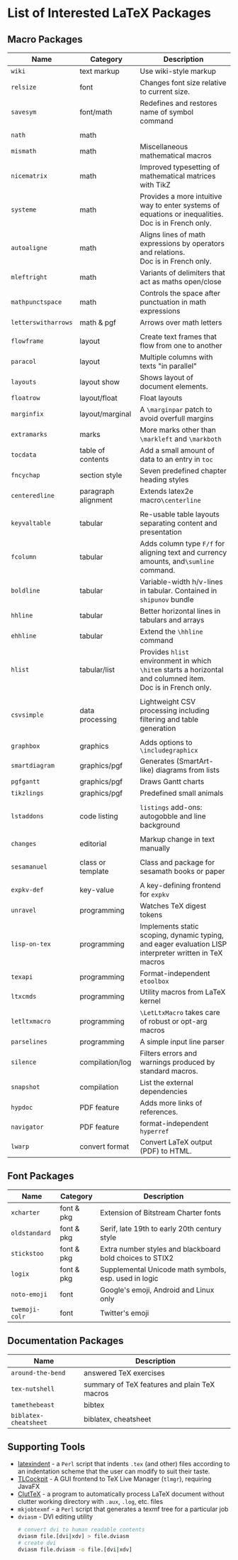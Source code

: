 # List of Interested LaTeX Packages

## Macro Packages

| Name              | Category            | Description                                                  |
| ----------------- | ------------------- | ------------------------------------------------------------ |
| `wiki`            | text markup         | Use wiki-style markup                                        |
| `relsize`         | font                | Changes font size relative to current size.                  |
| `savesym`         | font/math           | Redefines and restores name of symbol command                |
|                   |                     |                                                              |
| `nath`            | math                |                                                              |
| `mismath`         | math                | Miscellaneous mathematical macros                            |
| `nicematrix`      | math                | Improved typesetting of mathematical matrices with TikZ      |
| `systeme`         | math                | Provides a more intuitive way to enter systems of equations or inequalities. <br />Doc is in French only. |
| `autoaligne`      | math                | Aligns lines of math expressions by operators and relations. <br />Doc is in French only. |
| `mleftright`      | math                | Variants of delimiters that act as maths open/close          |
| `mathpunctspace`  | math                | Controls the space after punctuation in math expressions     |
| `letterswitharrows` | math & pgf        | Arrows over math letters                                     |
|                   |                     |                                                              |
| `flowframe`       | layout              | Create text frames that flow from one to another             |
| `paracol`         | layout              | Multiple columns with texts "in parallel"                    |
| `layouts`         | layout show         | Shows layout of document elements.                           |
| `floatrow`        | layout/float        | Float layouts                                                |
| `marginfix`       | layout/marginal     | A `\marginpar` patch to avoid overfull margins               |
| `extramarks`      | marks               | More marks other than `\markleft` and `\markboth`            |
| `tocdata`         | table of contents   | Add a small amount of data to an entry in `toc`              |
| `fncychap`        | section style       | Seven predefined chapter heading styles                      |
| `centeredline`    | paragraph alignment | Extends latex2e macro`\centerline`                           |
|                   |                     |                                                              |
| `keyvaltable`     | tabular             | Re-usable table layouts separating content and presentation  |
| `fcolumn`         | tabular             | Adds column type `F/f` for aligning text and currency amounts, and`\sumline` command. |
| `boldline`        | tabular             | Variable-width h/v-lines in tabular. Contained in `shipunov` bundle |
| `hhline`          | tabular             | Better horizontal lines in tabulars and arrays               |
| `ehhline`         | tabular             | Extend the `\hhline` command                                 |
| `hlist`           | tabular/list        | Provides  `hlist` environment in which `\hitem` starts a horizontal and columned item. <br />Doc is in French only. |
|                   |                     |                                                              |
| `csvsimple`       | data processing     | Lightweight CSV processing including filtering and table generation |
|                   |                     |                                                              |
| `graphbox`        | graphics            | Adds options to `\includegraphicx`                           |
| `smartdiagram`    | graphics/pgf        | Generates (SmartArt-like) diagrams from lists                |
| `pgfgantt`        | graphics/pgf        | Draws Gantt charts                                           |
| `tikzlings`       | graphics/pgf        | Predefined small animals                                     |
|                   |                     |                                                              |
| `lstaddons`       | code listing        | `listings` add-ons: autogobble and line background           |
|                   |                     |                                                              |
| `changes`         | editorial           | Markup change in text manually                               |
|                   |                     |                                                              |
| `sesamanuel`      | class or template   | Class and package for sesamath books or paper                |
|                   |                     |                                                              |
| `expkv-def`       | key-value           | A key-defining frontend for `expkv`                          |
| `unravel`         | programming         | Watches TeX digest tokens                                    |
| `lisp-on-tex`     | programming         | Implements static scoping, dynamic typing, and eager evaluation LISP interpreter written in TeX macros |
| `texapi`          | programming         | Format-independent `etoolbox`                                |
| `ltxcmds`         | programming         | Utility macros from LaTeX kernel                             |
| `letltxmacro`     | programming         | `\LetLtxMacro` takes care of robust or opt-arg macros        |
| `parselines`      | programming         | A simple input line parser                                   |
| `silence`         | compilation/log     | Filters errors and warnings produced by standard macros.     |
| `snapshot`        | compilation         | List the external dependencies                               |
| `hypdoc`          | PDF feature         | Adds more links of references.                               |
| `navigator`       | PDF feature         | format-independent `hyperref`                                |
| `lwarp`           | convert format      | Convert LaTeX output (PDF) to HTML.                          |

## Font Packages

| Name                  | Category   | Description                                  |
| --------------------- | ---------- | -------------------------------------------- |
| `xcharter`            | font & pkg | Extension of Bitstream Charter fonts         |
| `oldstandard`         | font & pkg | Serif, late 19th to early 20th century style |
| `stickstoo`           | font & pkg | Extra number styles and blackboard bold choices to STIX2 |
| `logix`               | font & pkg | Supplemental Unicode math symbols, esp. used in logic |
| `noto-emoji`          | font       | Google's emoji, Android and Linux only       |
| `twemoji-colr`        | font       | Twitter's emoji                              |

## Documentation Packages

| Name                  | Description            |
| --------------------- | ---------------------- |
| `around-the-bend`     | answered TeX exercises |
| `tex-nutshell`        | summary of TeX features and plain TeX macros |
| `tamethebeast`        | bibtex                 |
| `biblatex-cheatsheet` | biblatex, cheatsheet   |

## Supporting Tools

* [latexindent](https://ctan.org/pkg/latexindent) - a `Perl` script that indents `.tex` (and other) files according to an indentation scheme that the user can modify to suit their taste.
* [TLCockpit](https://ctan.org/pkg/tlcockpit) - A GUI frontend to TeX Live Manager (`tlmgr`), requiring JavaFX
* [ClutTeX](https://ctan.org/pkg/cluttex) - a program to automatically process LaTeX document without clutter working directory with `.aux`, `.log`, etc. files
* `mkjobtexmf` - a `Perl` script that generates a texmf tree for a particular job
* `dviasm` - DVI editing utility
    ```bash
    # convert dvi to human readable contents
    dviasm file.[dvi|xdv] > file.dviasm
    # create dvi
    dviasm file.dviasm -o file.[dvi|xdv]
    ```
